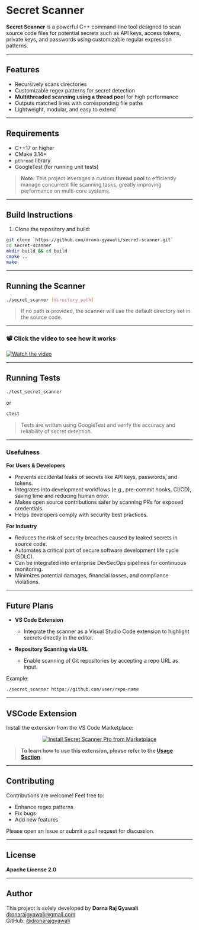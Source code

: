 # Secret Scanner

**Secret Scanner** is a powerful C++ command-line tool designed to scan source code files for potential secrets such as API keys, access tokens, private keys, and passwords using customizable regular expression patterns.

---

## Features

* Recursively scans directories
* Customizable regex patterns for secret detection
* **Multithreaded scanning using a thread pool** for high performance
* Outputs matched lines with corresponding file paths
* Lightweight, modular, and easy to extend

---

## Requirements

* C++17 or higher
* CMake 3.14+
* `pthread` library
* GoogleTest (for running unit tests)

> **Note:** This project leverages a custom **thread pool** to efficiently manage concurrent file scanning tasks, greatly improving performance on multi-core systems.

---

## Build Instructions

1. Clone the repository and build:

```bash
git clone `https://github.com/drona-gyawali/secret-scanner.git`
cd secret-scanner
mkdir build && cd build
cmake ..
make
```

---

## Running the Scanner

```bash
./secret_scanner [directory_path]
```

> If no path is provided, the scanner will use the default directory set in the source code.

---
### 📽️ Click the video to see how it works

[![Watch the video](https://img.youtube.com/vi/EN5O6NBdU4o/maxresdefault.jpg)](https://www.youtube.com/watch?v=EN5O6NBdU4o)

---
## Running Tests

```bash
./test_secret_scanner
```

or

```bash
ctest
```

> Tests are written using GoogleTest and verify the accuracy and reliability of secret detection.

---
### Usefulness

**For Users & Developers**
- Prevents accidental leaks of secrets like API keys, passwords, and tokens.
- Integrates into development workflows (e.g., pre-commit hooks, CI/CD), saving time and reducing human error.
- Makes open source contributions safer by scanning PRs for exposed credentials.
- Helps developers comply with security best practices.

**For Industry**
- Reduces the risk of security breaches caused by leaked secrets in source code.
- Automates a critical part of secure software development life cycle (SDLC).
- Can be integrated into enterprise DevSecOps pipelines for continuous monitoring.
- Minimizes potential damages, financial losses, and compliance violations.

---

## Future Plans

* **VS Code Extension**

  * Integrate the scanner as a Visual Studio Code extension to highlight secrets directly in the editor.

* **Repository Scanning via URL**

  * Enable scanning of Git repositories by accepting a repo URL as input.

Example:

```bash
./secret_scanner https://github.com/user/repo-name
```
---
## VSCode Extension

Install the extension from the VS Code Marketplace:

<p align="center">
  <a href="https://marketplace.visualstudio.com/items?itemName=drona-gyawali.secret-scanner-pro">
    <img src="https://img.shields.io/badge/-Install%20Now-blue?logo=visualstudiocode&style=for-the-badge" alt="Install Secret Scanner Pro from Marketplace">
  </a>
</p>

>  **To learn how to use this extension, please refer to the [Usage Section](https://marketplace.visualstudio.com/items?itemName=drona-gyawali.secret-scanner-pro)**.

---

## Contributing

Contributions are welcome! Feel free to:

* Enhance regex patterns
* Fix bugs
* Add new features

Please open an issue or submit a pull request for discussion.

---

## License

**Apache License 2.0**

---

## Author

This project is solely developed by **Dorna Raj Gyawali** <dronarajgyawali@gmail.com>  
GitHub: [@dronarajgyawali](https://github.com/drona-gyawali)
